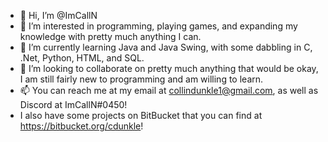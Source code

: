 - 👋 Hi, I’m @ImCallN
- 👀 I’m interested in programming, playing games, and expanding my knowledge with pretty much anything I can.
- 🌱 I’m currently learning Java and Java Swing, with some dabbling in C, .Net, Python, HTML, and SQL.
- 💞️ I’m looking to collaborate on pretty much anything that would be okay, I am still fairly new to programming and am willing to learn.
- 📫 You can reach me at my email at collindunkle1@gmail.com, as well as Discord at ImCallN#0450!
- I also have some projects on BitBucket that you can find at https://bitbucket.org/cdunkle!

<!---
ImCallN/ImCallN is a ✨ special ✨ repository because its `README.md` (this file) appears on your GitHub profile.
You can click the Preview link to take a look at your changes.
--->
